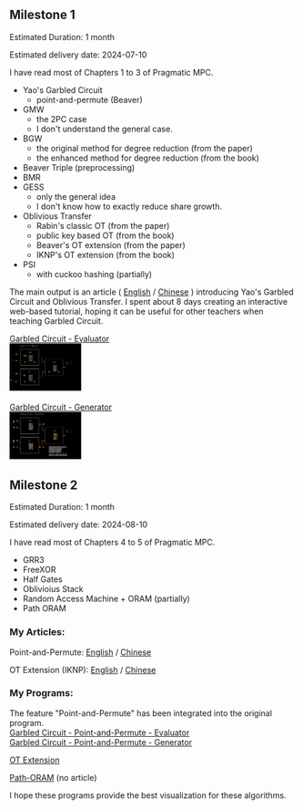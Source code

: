 
## Milestone 1

Estimated Duration: 1 month

Estimated delivery date: 2024-07-10

I have read most of Chapters 1 to 3 of Pragmatic MPC.

- Yao's Garbled Circuit
  - point-and-permute (Beaver)
- GMW
  - the 2PC case
  - I don't understand the general case.
- BGW
  - the original method for degree reduction (from the paper)
  - the enhanced method for degree reduction (from the book)
- Beaver Triple (preprocessing)
- BMR
- GESS
  - only the general idea
  - I don't know how to exactly reduce share growth.
- Oblivious Transfer
  - Rabin's classic OT (from the paper)
  - public key based OT (from the book)
  - Beaver's OT extension (from the paper)
  - IKNP's OT extension (from the book)
- PSI
  - with cuckoo hashing (partially)

The main output is an article
(
[English](https://github.com/LCamel/MPC-Notes/blob/main/story-en-US.md) /
[Chinese](https://github.com/LCamel/MPC-Notes/blob/main/story-zh-TW.md)
)
introducing Yao's Garbled Circuit and Oblivious Transfer. I spent about 8 days creating an interactive web-based tutorial, hoping it can be useful for other teachers when teaching Garbled Circuit.

<a href="https://lcamel.github.io/MPC-Notes/garbled-circuit.html?startFrom=evaluator&w0=0&w3=1">
Garbled Circuit - Evaluator<br>
<img src="images/evaluator.png" alt="evaluator.png" width="25%">
</a>
<br/>
<br/>
<a href="https://lcamel.github.io/MPC-Notes/garbled-circuit.html">
Garbled Circuit - Generator<br>
<img src="images/generator.png" alt="generator.png" width="25%">
</a>


## Milestone 2

Estimated Duration: 1 month

Estimated delivery date: 2024-08-10

I have read most of Chapters 4 to 5 of Pragmatic MPC.

- GRR3
- FreeXOR
- Half Gates
- Oblivioius Stack
- Random Access Machine + ORAM (partially)
- Path ORAM

### My Articles:

Point-and-Permute: [English](story-point-and-permute-en-US.md) / [Chinese](story-point-and-permute-zh-TW.md)

OT Extension (IKNP): [English](OT3D/story-OT-Extension-en-US.md) / [Chinese](OT3D/story-OT-Extension-zh-TW.md)

### My Programs:

The feature "Point-and-Permute" has been integrated into the original program.<br/>
[Garbled Circuit - Point-and-Permute - Evaluator](https://lcamel.github.io/MPC-Notes/garbled-circuit.html?startFrom=evaluator&w0=0&w3=1&pointAndPermute=1)<br/>
[Garbled Circuit - Point-and-Permute - Generator](https://lcamel.github.io/MPC-Notes/garbled-circuit.html?pointAndPermute=1)

[OT Extension](https://lcamel.github.io/MPC-Notes/OT3D/)

[Path-ORAM](https://lcamel.github.io/MPC-Notes/Path-ORAM/Path-ORAM.html) (no article)

I hope these programs provide the best visualization for these algorithms.
